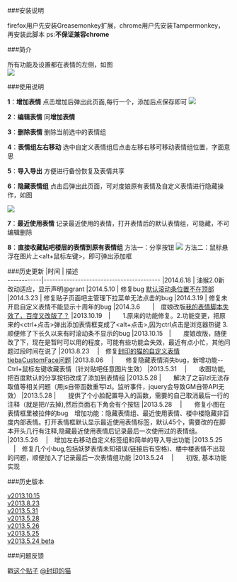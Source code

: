 ###安装说明

firefox用户先安装Greasemonkey扩展，chrome用户先安装Tampermonkey，再安装此脚本
ps:**不保证兼容chrome**

###简介

所有功能及设置都在表情的左侧，如图  
![](http://ww1.sinaimg.cn/large/e414d3e9jw1ee8jkm70n3j20gl08q416.jpg)

###使用说明

**1**：**增加表情**
   点击增加后弹出此页面,每行一个，添加后点保存即可
   ![](http://ww3.sinaimg.cn/large/e57da4e9jw1ee8jo0qrfxj20nh0cqq8d.jpg)

**2**：**编辑表情**
   同**增加表情**

**3**：**删除表情**
   删除当前选中的表情组

**4**：**表情组左右移动**
   选中自定义表情组后点击左移右移可移动表情组位置，字面意思

**5**：**导入导出**
   方便进行备份恢复及表情共享

**6**：**隐藏表情组**
   点击后弹出此页面，可对度娘原有表情及自定义表情进行隐藏操作，如图
   
   ![](http://ww3.sinaimg.cn/large/dce4a41ejw1ee8jvg4lnoj20h409hq3m.jpg)

**7**：**最近使用表情**
   记录最近使用的表情，打开表情后的默认表情组，可隐藏，不可编辑删除

**8**：**直接收藏贴吧楼层的表情到原有表情组**
   方法一：分享按钮 ![](http://ww3.sinaimg.cn/large/dce48faejw1ee8jxxzq9ej20bh0ab0tk.jpg)
   方法二：鼠标悬浮在图片上<alt+鼠标左键>，即可弹出添加框

###历史更新
|时间       |  描述                                      
------------|-----------------------------------------
|2014.6.18   | 油猴2.0新改动适应，显示声明@grant
|2014.5.10   | 修复bug [默认滚动条位置不在顶部](http://tieba.baidu.com/p/3032970723)
|2014.3.23   | 修复贴子页面吧主管理下拉菜单无法点击的bug
|2014.3.19   | 修复未开启自定义表情不能显示十周年的bug
|2014.3.6　　|　度娘改版[我的表情脚本失效了，百度又改版了？](http://tieba.baidu.com/p/2904523252)
|2013.10.19　|　　1.原来的功能修复。2.功能变更，把原来的<ctrl+点击>弹出添加表情框变成了<alt+点击>,因为ctrl点击是浏览器热键 3.顺便修了下长久以来有时滚动条不显示的bug
|2013.10.15　|　　度娘改版，随便改了下，现在是暂时可以用的程度，可能有些功能会失效，最近有点小忙，其他问题过段时间在说了
|2013.8.23　 |　修复[封印的猫的自定义表情tiebaCustomFace问题](http://tieba.baidu.com/p/2545648842)
|2013.8.06　 |　　修复隐藏表情消失bug，新增功能--Ctrl+鼠标左键收藏表情（针对贴吧任意图片生效）
|2013.5.31　 |　　收图功能,把百度默认的分享按钮改成了添加到表情组
|2013.5.28   |　　解决了之前lzl无法存取值等相关问题（用js自带函数重写lzl。监听事件，jquery会导致GM自带API无效）
|2013.5.28   |　　提供了个小脸配置导入的函数，需要的自己取消最后一行的注释（就是把//去掉),然后页面右下角会有个按钮
|2013.5.28　 |　　修复小图在表情框里被拉伸的bug　增加功能：隐藏表情组、最近使用表情、楼中楼隐藏非百度内部表情。打开表情框默认显示最近使用表情标签，默认45个，需要改的在脚本开头几行有注释,隐藏最近使用表情后记录最后一次使用过的表情组。
|2013.5.26　 |　增加左右移动自定义标签组和简单的导入导出功能
|2013.5.25 　|　修复几个小bug,包括妖梦表情未知错误(链接后有空格)、楼中楼表情不出现的问题，顺便加入了记录最后一次表情组功能
|2013.5.24　 |　　初版, 基本功能实现

###历史版本

[v2013.10.15](http://yukiii.duapp.com/tieba/gm/168266%20v2013.10.15.user.js)  
[v2013.8.23](http://yukiii.duapp.com/tieba/gm/168266%20v2013.8.23.user.js)  
[v2013.5.31](http://yukiii.duapp.com/tieba/gm/168266%20v2013.5.31.user.js)  
[v2013.5.28](http://yukiii.duapp.com/tieba/gm/168266.%20v2013.5.28.user.js)  
[v2013.5.26](http://yukiii.duapp.com/tieba/gm/168266%20v2013.5.26.user.js)  
[v2013.5.25](http://yukiii.duapp.com/tieba/gm/168266%20v2013.5.25.user.js)  
[v2013.5.24 beta](http://yukiii.duapp.com/tieb/gm/168266%20v2013.5.24%20beta.user.js)  

###问题反馈

戳[这个贴子](http://tieba.baidu.com/p/2355291115) [@封印的猫](http://tieba.baidu.com/home/main?un=%B7%E2%D3%A1%B5%C4%C3%A8&fr=pb)
